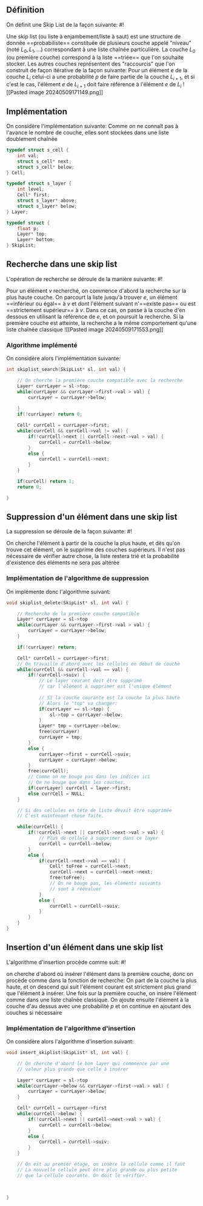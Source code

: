 ## Définition
On définit une Skip List de la façon suivante: #!

Une skip list (ou liste à enjambement/liste à saut) est une structure de donnée ==probabiliste== constituée de plusieurs couche appelé "niveau" (noté $L_0, L_1, \dots$) correspondant à une liste chaînée particulière.
La couche $L_0$ (ou première couche) correspond à la liste ==triée== que l'on souhaite stocker. Les autres couches représentent des "raccourcis" que l'on construit de façon itérative de la façon suivante:
Pour un élément $e$ de la couche $L_i$ celui-ci a une probabilité $p$ de faire partie de la couche $L_{i+1}$, et si c'est le cas, l'élément $e$ de $L_{i+1}$ doit faire référence à l'élément $e$ de $L_i$ ![[Pasted image 20240509171149.png]]

## Implémentation
On considère l'implémentation suivante:
Comme on ne connaît pas à l'avance le nombre de couche, elles sont stockées dans une liste doublement chaînée
```c
typedef struct s_cell {
	int val;
	struct s_cell* next;
	struct s_cell* below;
} Cell;

typedef struct s_layer {
	int level;
	Cell* first;
	struct s_layer* above;
	struct s_layer* below;
} Layer;

typedef struct {
	float p;
	Layer* top;
	Layer* bottom;
} SkipList;
```

## Recherche dans une skip list
L'opération de recherche se déroule de la manière suivante: #!

Pour un élément $v$ recherché, on commence d'abord la recherche sur la plus haute couche. On parcourt la liste jusqu'à trouver $e$, un élément ==inférieur ou égal== à $v$ et dont l'élément suivant n'==existe pas== ou est ==strictement supérieur== à $v$. Dans ce cas, on passe à la couche d'en dessous en utilisant la référence de $e$, et on poursuit la recherche. Si la première couche est atteinte, la recherche a le même comportement qu'une liste chaînée classique ![[Pasted image 20240509171553.png]]

### Algorithme implémenté
On considère alors l'implémentation suivante:
```c
int skiplist_search(SkipList* sl, int val) {

	// On cherche la première couche compatible avec la recherche
	Layer* currLayer = sl->top;
	while(currLayer && currLayer->first->val > val) {
		currLayer = currLayer->below;
		
	}
	if(!currLayer) return 0;

	Cell* currCell = currLayer->first;
	while(currCell && currCell->val != val) {
		if(!currCell->next || currCell->next->val > val) {
			currCell = currCell->below;
		}
		else {
			currCell = currCell->next;
		}
	}

	if(curCell) return 1;
	return 0;

}
```

## Suppression d'un élément dans une skip list
La suppression se déroule de la façon suivante: #!

On cherche l'élément à partir de la couche la plus haute, et dès qu'on trouve cet élément, on le supprime des couches supérieurs.
Il n'est pas nécessaire de vérifier autre chose, la liste restera trié et la probabilité d'existence des éléments ne sera pas altérée

### Implémentation de l'algorithme de suppression
On implémente donc l'algorithme suivant: 

```c
void skiplist_delete(SkipList* sl, int val) {

	// Recherche de la première couche compatible
	Layer* currLayer = sl->top
	while(currLayer && currLayer->first->val > val) {
		currLayer = currLayer->below;
	}

	if(!currLayer) return;

	Cell* currCell = currLayer->first;
	// On travaille d'abord avec les cellules en début de couche
	while(currCell && currCell->val == val) {
		if(!currCell->suiv) {
			// Le layer courant doit être supprimé 
			// car l'élément à supprimer est l'unique élément
			
			// Si la couche courante est la couche la plus haute
			// Alors le "top" va changer:
			if(currLayer == sl->top) {
				sl->top = currLayer->below;
			}
			Layer* tmp = currLayer->below;
			free(currLayer)
			currLayer = tmp;
		}
		else {
			currLayer->first = currCell->suiv;
			currLayer = currLayer->below;
		}
		free(currCell);	
		// Comme on ne bouge pas dans les indices ici
		// On ne bouge que dans les couches.
		if(currLayer) currCell = layer->first;
		else currCell = NULL;
	}

	// Si des cellules en tête de liste devait être supprimée
	// C'est maintenant chose faite.

	while(currCell) {
		if(!currCell->next || currCell->next->val > val) {
			// Plus de cellule à supprimer dans ce layer
			currCell = currCell->below;
		}
		else {
			if(currCell->next->val == val) {
				Cell* toFree = currCell->next;
				currCell->next = currCell->next->next;
				free(toFree);
				// On ne bouge pas, les éléments suivants
				// sont à réévaluer
			}
			else {
				currCell = currCell->suiv;
			}
		}
	}
}
```

## Insertion d'un élément dans une skip list
L'algorithme d'insertion procède comme suit: #!

on cherche d'abord où insérer l'élément dans la première couche, donc on procède comme dans la fonction de recherche: On part de la couche la plus haute, et on descend qui suit l'élément courant est strictement plus grand que l'élément à insérer.
Une fois sur la première couche, on insère l'élément comme dans une liste chaînée classique. On ajoute ensuite l'élément à la couche d'au dessus avec une probabilité $p$ et on continue en ajoutant des couches si nécessaire

### Implémentation de l'algorithme d'insertion
On considère alors l'algorithme d'insertion suivant:

```c
void insert_skiplist(SkipList* sl, int val) {

	// On cherche d'abord le bon layer qui commmence par une
	// valeur plus grande que celle à insérer

	Layer* currLayer = sl->top
	while(currLayer->below && currLayer->first->val > val) {
		currLayer = currLayer->below;
	}

	Cell* currCell = currLayer->first
	while(currCell->below) {
		if(!currCell->next || curCell->next->val > val) {
			currCell = currCell->below;
		}
		else {
			currCell = currCell->suiv;
		}
	}

	// On est au premier étage, on insère la cellule comme il faut
	// La nouvelle cellule peut être plus grande ou plus petite
	// que la cellule courante. On doit le vérifier.

	
	
}
```
